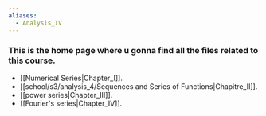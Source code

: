 ```yaml
---
aliases:
  - Analysis_IV
---
```

### This is the home page where u gonna find all the files related to this course.

- [[Numerical Series|Chapter_I]].
- [[school/s3/analysis_4/Sequences and Series of Functions|Chapitre_II]].
- [[power series|Chapter_III]].
- [[Fourier's series|Chapter_IV]].